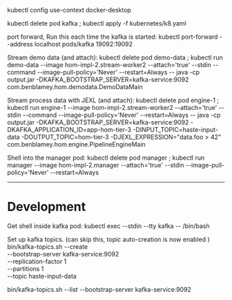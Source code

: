 kubectl config use-context docker-desktop

kubectl delete pod kafka ; kubectl apply -f kubernetes/k8.yaml

port forward, Run this each time the kafka is started:
kubectl port-forward --address localhost pods/kafka 19092:19092

Stream demo data (and attach):
kubectl delete pod demo-data ; kubectl run demo-data --image hom-impl-2.stream-worker2 --attach='true' --stdin --command --image-pull-policy='Never' --restart=Always -- java -cp output.jar -DKAFKA_BOOTSTRAP_SERVER=kafka-service:9092 com.benblamey.hom.demodata.DemoDataMain 

Stream process data with JEXL (and attach):
kubectl delete pod engine-1 ; kubectl run engine-1 --image hom-impl-2.stream-worker2 --attach='true' --stdin --command --image-pull-policy='Never' --restart=Always -- java -cp output.jar -DKAFKA_BOOTSTRAP_SERVER=kafka-service:9092 -DKAFKA_APPLICATION_ID=app-hom-tier-3 -DINPUT_TOPIC=haste-input-data -DOUTPUT_TOPIC=hom-tier-3 -DJEXL_EXPRESSION="data.foo > 42" com.benblamey.hom.engine.PipelineEngineMain 

Shell into the manager pod:
kubectl delete pod manager ; kubectl run manager --image hom-impl-2.manager --attach='true' --stdin --image-pull-policy='Never' --restart=Always



---
# Development
Get shell inside kafka pod:
kubectl exec --stdin --tty kafka -- /bin/bash


Set up kafka topics.
(can skip this, topic auto-creation is now enabled )
bin/kafka-topics.sh --create \
--bootstrap-server kafka-service:9092 \
--replication-factor 1 \
--partitions 1 \
--topic haste-input-data

bin/kafka-topics.sh --list --bootstrap-server kafka-service:9092
